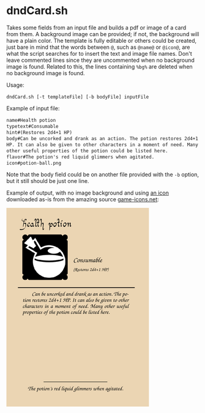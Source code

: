 # dndCard.sh

Takes some fields from an input file and builds a pdf or image of a card from them. A background
image can be provided; if not, the background will have a plain color. The template is fully
editable or others could be created, just bare in mind that the words between `@`, such as `@name@`
or `@icon@`, are what the script searches for to insert the text and image file names. Don't leave
commented lines since they are uncommented when no background image is found. Related to this, the
lines containing `%bg%` are deleted when no background image is found.

Usage:

```
dndCard.sh [-t templateFile] [-b bodyFile] inputFile
```

Example of input file:

```
name#Health potion
typetext#Consumable
hint#(Restores 2d4+1 HP)
body#Can be uncorked and drank as an action. The potion restores 2d4+1 HP. It can also be given to other characters in a moment of need. Many other useful properties of the potion could be listed here.
flavor#The potion's red liquid glimmers when agitated.
icon#potion-ball.png
```

Note that the body field could be on another file provided with the `-b` option, but it still should
be just one line.

Example of output, with no image background and using
[an icon](https://game-icons.net/1x1/lorc/potion-ball.html) downloaded as-is from the amazing source
[game-icons.net](https://game-icons.net/):

![Potion card example](Health_potion.png)
